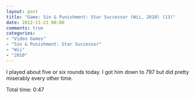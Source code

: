 ```yaml
---
layout: post
title: "Game: Sin & Punishment: Star Successor (Wii, 2010) (13)"
date: 2012-11-21 00:00
comments: true
categories:
- "Video Games"
- "Sin & Punishment: Star Successor"
- "Wii"
- "2010"
---
```


I played about five or six rounds today. I got him down to 797
but did pretty miserably every other time.

Total time: 0:47
